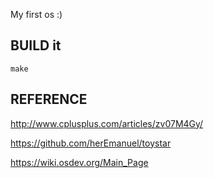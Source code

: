 My first os :)


## BUILD it


```
make
```


## REFERENCE


http://www.cplusplus.com/articles/zv07M4Gy/

https://github.com/herEmanuel/toystar

https://wiki.osdev.org/Main_Page
